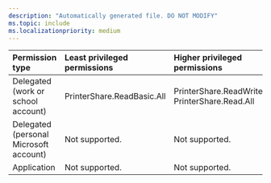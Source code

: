 ```yaml
---
description: "Automatically generated file. DO NOT MODIFY"
ms.topic: include
ms.localizationpriority: medium
---
```


|Permission type|Least privileged permissions|Higher privileged permissions|
|:---|:---|:---|
|Delegated (work or school account)|PrinterShare.ReadBasic.All|PrinterShare.ReadWrite.All, PrinterShare.Read.All|
|Delegated (personal Microsoft account)|Not supported.|Not supported.|
|Application|Not supported.|Not supported.|


